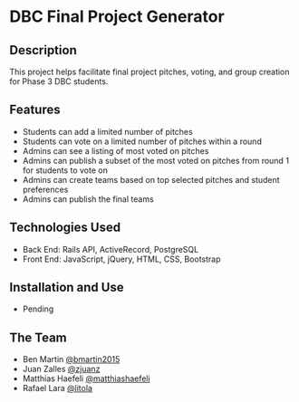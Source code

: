 # DBC Final Project Generator

## Description
This project helps facilitate final project pitches, voting, and group creation for Phase 3 DBC students.

## Features
* Students can add a limited number of pitches
* Students can vote on a limited number of pitches within a round
* Admins can see a listing of most voted on pitches
* Admins can publish a subset of the most voted on pitches from round 1 for students to vote on
* Admins can create teams based on top selected pitches and student preferences
* Admins can publish the final teams

## Technologies Used

* Back End: Rails API, ActiveRecord, PostgreSQL
* Front End: JavaScript, jQuery, HTML, CSS, Bootstrap

## Installation and Use

* Pending

## The Team
* Ben Martin [@bmartin2015](https://www.github.com/bmartin2015)
* Juan Zalles [@zjuanz](https://github.com/zjuanz)
* Matthias Haefeli [@matthiashaefeli](https://github.com/matthiashaefeli)
* Rafael Lara [@litola](https://github.com/litola)
